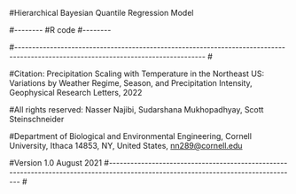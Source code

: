 #Hierarchical Bayesian Quantile Regression Model


#--------
#R code
#--------


#----------------------------------------------------------------------------------------------------------------------------------- #

#Citation: Precipitation Scaling with Temperature in the Northeast US: Variations by Weather Regime, Season, and Precipitation Intensity, Geophysical Research Letters, 2022

#All rights reserved: Nasser Najibi, Sudarshana Mukhopadhyay, Scott Steinschneider

#Department of Biological and Environmental Engineering, Cornell University, Ithaca 14853, NY, United States, nn289@cornell.edu

#Version 1.0 August 2021
#----------------------------------------------------------------------------------------------------------------------------------- #
